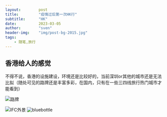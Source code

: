 ```yaml
---
layout:        post
title:         "疫情过后第一次HK行"
subtitle:      "HK"
date:          2023-03-05
author:        "sven"
header-img:    "img/post-bg-2015.jpg"
tags:
    - 随笔,旅行
---
```


## 香港给人的感觉
不得不说，香港的设施建设，环境还是比较好的，当前深圳or其他的城市还是无法比拟（随处可见的路牌还是丰富多彩，在国内，只有在一些三四线旅行热门城市才能看到）

![路牌](https://sven-blog.oss-cn-shanghai.aliyuncs.com/blog_img/IMG_3773.HEIC?x-oss-process=style/big
)

![IFC外景](https://sven-blog.oss-cn-shanghai.aliyuncs.com/blog_img/IMG_3780.HEIC?x-oss-process=style/big
)
![bluebottle](https://sven-blog.oss-cn-shanghai.aliyuncs.com/blog_img/IMG_3775.HEIC?x-oss-process=style/big
)